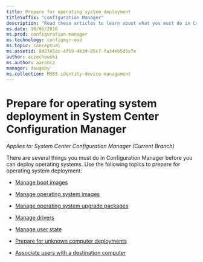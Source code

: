 ```yaml
---
title: Prepare for operating system deployment
titleSuffix: "Configuration Manager"
description: "Read these articles to learn about what you must do in Configuration Manager to prepare for operating system deployments."
ms.date: 10/06/2016
ms.prod: configuration-manager
ms.technology: configmgr-osd
ms.topic: conceptual
ms.assetid: 8d27e5ac-4f19-4b3d-85c7-fa34eb5d5e7e
author: aczechowski
ms.author: aaroncz
manager: dougeby
ms.collection: M365-identity-device-management
---
```

# Prepare for operating system deployment in System Center Configuration Manager

*Applies to: System Center Configuration Manager (Current Branch)*

There are several things you must do in Configuration Manager before you can deploy operating systems. Use the following topics to prepare for operating system deployment:  

-   [Manage boot images](manage-boot-images.md)  

-   [Manage operating system images](manage-operating-system-images.md)  

-   [Manage operating system upgrade packages](manage-operating-system-upgrade-packages.md)  

-   [Manage drivers](manage-drivers.md)  

-   [Manage user state](manage-user-state.md)  

-   [Prepare for unknown computer deployments](prepare-for-unknown-computer-deployments.md)  

-   [Associate users with a destination computer](associate-users-with-a-destination-computer.md)  

